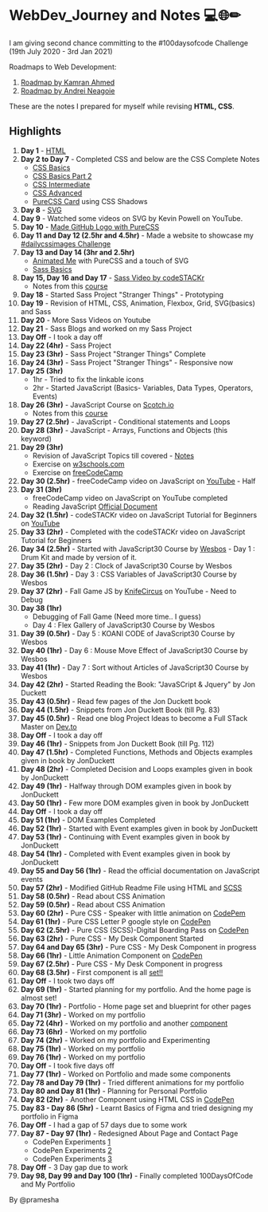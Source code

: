# WebDev_Journey and Notes 💻🌐✏
I am giving second chance committing to the #100daysofcode Challenge (19th July 2020 - 3rd Jan 2021)

Roadmaps to Web Development:
1. [Roadmap by Kamran Ahmed](https://roadmap.sh/)
2. [Roadmap by Andrei Neagoie](https://coggle.it/diagram/XgtihGj7x4Fvucp6/t/%F0%9F%9A%80%F0%9F%91%A9%E2%80%8D%F0%9F%92%BB-web-development-%F0%9F%91%A8%E2%80%8D%F0%9F%92%BB%F0%9F%9A%80/24016189368f9b6c68d536238aa1e5d26260a76147667cfa043fec9e613d129f)

These are the notes I prepared for myself while revising **HTML, CSS**.

## Highlights
1. **Day 1** - [HTML](https://www.notion.so/HTML5-Notes-baabdbc289b94c1f9252094dbe6e1aaf)
2. **Day 2 to Day 7** - Completed CSS and below are the CSS Complete Notes
   - [CSS Basics](https://www.notion.so/CSS-Basics-Notes-48493ac425e2449faa7a9563592c3c41)
   - [CSS Basics Part 2](https://www.notion.so/CSS-Basics-Part2-Notes-0eeecc94da0d4976831fb4bef960b15f)
   - [CSS Intermediate](https://www.notion.so/CSS-Part3-Notes-858bb561383648d4ad2ecbadc802c076)
   - [CSS Advanced](https://www.notion.so/CSS-Advanced-Notes-b8708f97760c48cba433f47c96078751)
   - [PureCSS Card](https://codepen.io/pramesha/full/ZEQZbgr) using CSS Shadows
3. **Day 8** - [SVG](https://www.notion.so/SVG-5feea2a55ad946079c625b1273b92a47)
4. **Day 9** - Watched some videos on SVG by Kevin Powell on YouTube.
5. **Day 10** - [Made GitHub Logo with PureCSS](https://codepen.io/pramesha/full/YzwbjwY)
6. **Day 11 and Day 12 (2.5hr and 4.5hr)** - Made a website to showcase my [#dailycssimages Challenge](dailycssimages.vercel.app)
7. **Day 13 and Day 14 (3hr and 2.5hr)** 
   - [Animated Me](https://codepen.io/pramesha/full/YzwmNmL) with PureCSS and a touch of SVG
   - [Sass Basics](https://www.notion.so/Sass-Scss-cf248bcb99884536b8be6a1922c625d0)
8. **Day 15, Day 16 and Day 17** - [Sass Video by codeSTACKr](https://www.youtube.com/watch?v=_a5j7KoflTs&t=1032s)
   - Notes from this [course](https://www.notion.so/SASS-SCSS-codeSTACKr-63f7f3ae43c24cc092f0ff187d386f73)
9. **Day 18** - Started Sass Project "Stranger Things" - Prototyping
10. **Day 19** - Revision of HTML, CSS, Animation, Flexbox, Grid, SVG(basics) and Sass
11. **Day 20** - More Sass Videos on Youtube
12. **Day 21** - Sass Blogs and worked on my Sass Project 
13. **Day Off** - I took a day off
14. **Day 22 (4hr)** - Sass Project
15. **Day 23 (3hr)** - Sass Project "Stranger Things" Complete
16. **Day 24 (3hr)** - Sass Project "Stranger Things" - Responsive now
17. **Day 25 (3hr)**
    - 1hr - Tried to fix the linkable icons
    - 2hr - Started JavaScript (Basics- Variables, Data Types, Operators, Events)
18. **Day 26 (3hr)** - JavaScript Course on [Scotch.io](https://scotch.io/courses/getting-started-with-javascript-for-web-development?ref=home-start-here) 
    - Notes from this [course]() 
19. **Day 27 (2.5hr)** - JavaScript - Conditional statements and Loops
20. **Day 28 (3hr)** - JavaScript - Arrays, Functions and Objects (this keyword)
21. **Day 29 (3hr)** 
    - Revision of JavaScript Topics till covered - [Notes](https://www.notion.so/JavaScript-Basics-6a8d61407aef41c1872aeb2e4efb3b65) 
    - Exercise on [w3schools.com](https://www.w3schools.com/js/exercise_js.asp?filename=exercise_js_variables1)
    - Exercise on [freeCodeCamp](https://www.freecodecamp.org/)
22. **Day 30 (2.5hr)** - freeCodeCamp video on JavaScript on [YouTube](https://www.youtube.com/watch?v=PkZNo7MFNFg&t=1825s) - Half
23. **Day 31 (3hr)** 
    - freeCodeCamp video on JavaScript on YouTube completed 
    - Reading JavaScript [Official Document](https://developer.mozilla.org/en-US/docs/Learn/JavaScript)
24. **Day 32 (1.5hr)** - codeSTACKr video on JavaScript Tutorial for Beginners on [YouTube](https://www.youtube.com/watch?v=d5ob3WAGeZE&t=508s)
25. **Day 33 (2hr)** - Completed with the codeSTACKr video on JavaScript Tutorial for Beginners
26. **Day 34 (2.5hr)** - Started with JavaScript30 Course by [Wesbos](https://javascript30.com/) - Day 1 : Drum Kit and made by version of it.
27. **Day 35 (2hr)** - Day 2 : Clock of JavaScript30 Course by Wesbos
28. **Day 36 (1.5hr)** - Day 3 : CSS Variables of JavaScript30 Course by Wesbos
29. **Day 37 (2hr)** - Fall Game JS by [KnifeCircus](https://www.youtube.com/watch?v=gX3gSJ43f7I) on YouTube - Need to Debug
30. **Day 38 (1hr)** 
    - Debugging of Fall Game (Need more time.. I guess)
    - Day 4 : Flex Gallery of JavaScript30 Course by Wesbos
31. **Day 39 (0.5hr)** - Day 5 : KOANI CODE of JavaScript30 Course by Wesbos
32. **Day 40 (1hr)** - Day 6 : Mouse Move Effect of JavaScript30 Course by Wesbos
33. **Day 41 (1hr)** - Day 7 : Sort without Articles of JavaScript30 Course by Wesbos
34. **Day 42 (2hr)** - Started Reading the Book: "JavaSCript & Jquery" by Jon Duckett
35. **Day 43 (0.5hr)** - Read few pages of the Jon Duckett book
36. **Day 44 (1.5hr)** - Snippets from Jon Duckett Book (till Pg. 83)
37. **Day 45 (0.5hr)** - Read one blog Project Ideas to become a Full STack Master on [Dev.to](https://dev.to/nghiemthu/8-projects-with-modern-designs-to-become-a-full-stack-master-2020-14j9)
38. **Day Off** - I took a day off
39. **Day 46 (1hr)** - Snippets from Jon Duckett Book (till Pg. 112)
40. **Day 47 (1.5hr)** - Completed Functions, Methods and Objects examples given in book by JonDuckett
41. **Day 48 (2hr)** - Completed Decision and Loops examples given in book by JonDuckett
42. **Day 49 (1hr)** - Halfway through DOM examples given in book by JonDuckett
43. **Day 50 (1hr)** - Few more DOM examples given in book by JonDuckett
44. **Day Off** - I took a day off
45. **Day 51 (1hr)** - DOM Examples Completed 
46. **Day 52 (1hr)** - Started with Event examples given in book by JonDuckett
47. **Day 53 (1hr)** - Continuing with Event examples given in book by JonDuckett
48. **Day 54 (1hr)** - Completed with Event examples given in book by JonDuckett
49. **Day 55 and Day 56 (1hr)** - Read the official documentation on JavaScript events
50. **Day 57 (2hr)** - Modified GitHub Readme File using HTML and [SCSS](https://codepen.io/styleDevNerd/full/yLOEbGg) 
51. **Day 58 (0.5hr)** - Read about CSS Animation
52. **Day 59 (0.5hr)** - Read about CSS Animation
53. **Day 60 (2hr)** - Pure CSS - Speaker with little animation on [CodePem](https://codepen.io/styleDevNerd/full/eYZPKZX)
54. **Day 61 (1hr)** - Pure CSS Letter P google style on [CodePen](https://codepen.io/styleDevNerd/full/MWyzgaq)
55. **Day 62 (2.5hr)** - Pure CSS (SCSS)-Digital Boarding Pass on [CodePen](https://codepen.io/styleDevNerd/full/xxVQjjy)
56. **Day 63 (2hr)** - Pure CSS - My Desk Component Started
57. **Day 64 and Day 65 (3hr)** - Pure CSS - My Desk Component in progress
58. **Day 66 (1hr)** - Little Animation Component on [CodePen](https://codepen.io/styleDevNerd/full/poyYdgV)
59. **Day 67 (2.5hr)** - Pure CSS - My Desk Component in progress
60. **Day 68 (3.5hr)** - First component is all [set!!](https://codepen.io/styleDevNerd/full/BaKvzLV)
61. **Day Off** - I took two days off
62. **Day 69 (1hr)** - Started planning for my portfolio. And the home page is almost set!
63. **Day 70 (1hr)** - Portfolio - Home page set and blueprint for other pages
64. **Day 71 (3hr)** - Worked on my portfolio
65. **Day 72 (4hr)** - Worked on my portfolio and another [component](https://codepen.io/styleDevNerd/full/eYZqdOr)
66. **Day 73 (6hr)** - Worked on my portfolio 
67. **Day 74 (2hr)** - Worked on my portfolio and Experimenting
68. **Day 75 (1hr)** - Worked on my portfolio
69. **Day 76 (1hr)** - Worked on my portfolio
70. **Day Off** - I took five days off
71. **Day 77 (1hr)** - Worked on Portfolio and made some components
72. **Day 78 and Day 79 (1hr)** - Tried different animations for my portfolio
73. **Day 80 and Day 81 (1hr)** - Planning for Personal Portfolio
74. **Day 82 (2hr)** - Another Component using HTML CSS in [CodePen](https://codepen.io/styleDevNerd/full/ZEOOWmB)
75. **Day 83 - Day 86 (5hr)** - Learnt Basics of Figma and tried designing my portfolio in Figma
76. **Day Off** - I had a gap of 57 days due to some work
77. **Day 87 - Day 97 (1hr)** - Redesigned About Page and Contact Page
    - CodePen Experiments [1](https://codepen.io/styleDevNerd/full/bGwrexy)
    - CodePen Experiments [2](https://codepen.io/styleDevNerd/full/BaLmMKy)
    - CodePen Experiments [3](https://codepen.io/styleDevNerd/full/MWjQxEV)
78. **Day Off** - 3 Day gap due to work
79. **Day 98, Day 99 and Day 100 (1hr)** - Finally completed 100DaysOfCode and My Portfolio

By @pramesha
